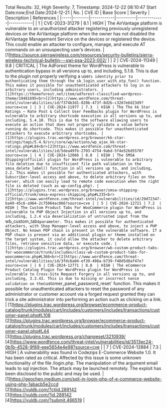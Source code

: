 Total Results: 32, High Severity: 7, Timestamp: 2024-12-22 08:10:47
Start Date:now;End Date:2024-12-21
| No. | CVE ID | Base Score | Severity | Description | References |
|-----|--------|------------|----------|-------------|------------|
| 1 | CVE-2023-31279 | 8.1  | HIGH | The AirVantage platform is vulnerable to an unauthorized attacker registering previously unregistered devices on the AirVantage platform when the owner has not disabled the AirVantage Management Service on the devices or registered the device. This could enable an attacker to configure, manage, and execute AT commands on an unsuspecting user’s devices. | [1]https://source.sierrawireless.com/resources/security-bulletins/sierra-wireless-technical-bulletin---swi-psa-2023-002/ |
| 2 | CVE-2024-11349 | 9.8  | CRITICAL | The AdForest theme for WordPress is vulnerable to authentication bypass in all versions up to, and including, 5.1.6. This is due to the plugin not properly verifying a user`s identity prior to authenticating them through the sb_login_user_with_otp_fun() function. This makes it possible for unauthenticated attackers to log in as arbitrary users, including administrators. | [1]https://themeforest.net/item/adforest-classified-wordpress-theme/19481695<br>[2]https://www.wordfence.com/threat-intel/vulnerabilities/id/f374b3d1-820b-473f-8d2b-c3267e6d23d9?source=cve |
| 3 | CVE-2024-11977 | 7.3  | HIGH | The The kk Star Ratings – Rate Post & Collect User Feedbacks plugin for WordPress is vulnerable to arbitrary shortcode execution in all versions up to, and including, 5.4.10. This is due to the software allowing users to execute an action that does not properly validate a value before running do_shortcode. This makes it possible for unauthenticated attackers to execute arbitrary shortcodes. | [1]https://plugins.trac.wordpress.org/browser/kk-star-ratings/tags/5.4.9/src/core/wp/actions/wp_ajax_kk-star-ratings.php#L84<br>[2]https://www.wordfence.com/threat-intel/vulnerabilities/id/5dea49fb-2703-4754-9abd-5f4e526d5570?source=cve |
| 4 | CVE-2024-12066 | 8.8  | HIGH | The SMSA Shipping(official) plugin for WordPress is vulnerable to arbitrary file deletion due to insufficient file path validation in the smsa_delete_label() function in all versions up to, and including, 2.2. This makes it possible for authenticated attackers, with Subscriber-level access and above, to delete arbitrary files on the server, which can easily lead to remote code execution when the right file is deleted (such as wp-config.php). | [1]https://plugins.trac.wordpress.org/browser/smsa-shipping-official/trunk/smsa-express-shipping.php#L235<br>[2]https://www.wordfence.com/threat-intel/vulnerabilities/id/29d72347-ba49-45c6-a964-2c75064ac866?source=cve |
| 5 | CVE-2024-12721 | 7.2  | HIGH | The Custom Product Tabs For WooCommerce plugin for WordPress is vulnerable to PHP Object Injection in all versions up to, and including, 1.2.4 via deserialization of untrusted input from the `wb_custom_tabs` parameter. This makes it possible for authenticated attackers, with Shop Manager-level access and above, to inject a PHP Object. No known POP chain is present in the vulnerable software. If a POP chain is present via an additional plugin or theme installed on the target system, it could allow the attacker to delete arbitrary files, retrieve sensitive data, or execute code. | [1]https://plugins.trac.wordpress.org/browser/wb-custom-product-tabs-for-woocommerce/trunk/includes/class-wb-custom-product-tabs-for-woocommerce.php#L366<br>[2]https://www.wordfence.com/threat-intel/vulnerabilities/id/3fdc6a04-ef39-498a-b739-f40d5d8af47e?source=cve |
| 6 | CVE-2024-12771 | 8.8  | HIGH | The eCommerce Product Catalog Plugin for WordPress plugin for WordPress is vulnerable to Cross-Site Request Forgery in all versions up to, and including, 3.3.43. This is due to missing or incorrect nonce validation on the `customer_panel_password_reset` function. This makes it possible for unauthenticated attackers to reset the password of any administrator or customer account via a forged request granted they can trick a site administrator into performing an action such as clicking on a link. | [1]https://plugins.trac.wordpress.org/browser/ecommerce-product-catalog/trunk/modules/cart/includes/customers/includes/transactions/customer-panel.php#L108<br>[2]https://plugins.trac.wordpress.org/browser/ecommerce-product-catalog/trunk/modules/cart/includes/customers/includes/transactions/customer-panel.php#L44<br>[3]https://plugins.trac.wordpress.org/changeset/3210939/<br>[4]https://www.wordfence.com/threat-intel/vulnerabilities/id/3513ec24-0b1b-4528-9f89-eee5654e4e98?source=cve |
| 7 | CVE-2024-12884 | 7.3  | HIGH | A vulnerability was found in Codezips E-Commerce Website 1.0. It has been rated as critical. Affected by this issue is some unknown functionality of the file /login.php. The manipulation of the argument email leads to sql injection. The attack may be launched remotely. The exploit has been disclosed to the public and may be used. | [1]https://geochen.medium.com/sqli-in-login-php-of-e-commerce-website-using-php-1abacb5e2ccd<br>[2]https://vuldb.com/?ctiid.289142<br>[3]https://vuldb.com/?id.289142<br>[4]https://vuldb.com/?submit.466519 |
